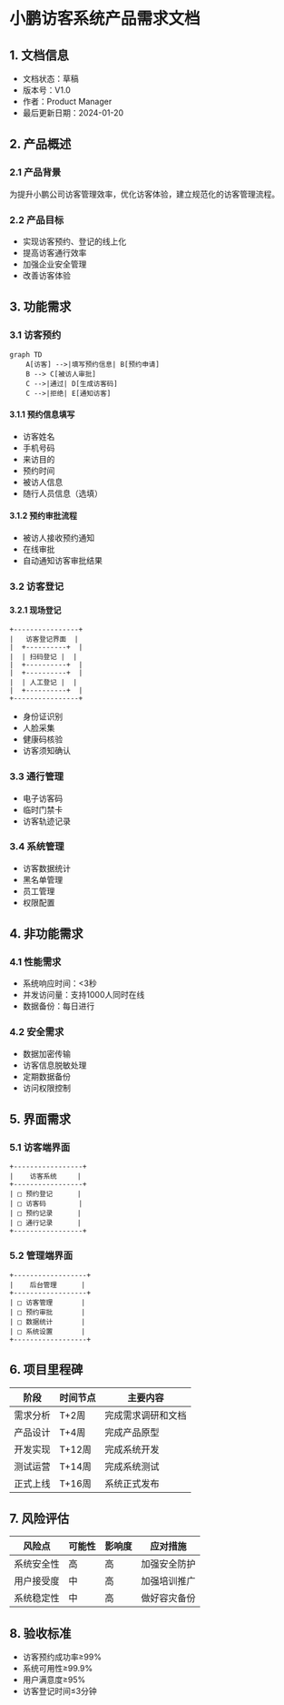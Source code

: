  # 小鹏访客系统产品需求文档

## 1. 文档信息

- 文档状态：草稿
- 版本号：V1.0
- 作者：Product Manager
- 最后更新日期：2024-01-20

## 2. 产品概述

### 2.1 产品背景
为提升小鹏公司访客管理效率，优化访客体验，建立规范化的访客管理流程。

### 2.2 产品目标
- 实现访客预约、登记的线上化
- 提高访客通行效率
- 加强企业安全管理
- 改善访客体验

## 3. 功能需求

### 3.1 访客预约
```mermaid
graph TD
    A[访客] -->|填写预约信息| B[预约申请]
    B --> C[被访人审批]
    C -->|通过| D[生成访客码]
    C -->|拒绝| E[通知访客]
```

#### 3.1.1 预约信息填写
- 访客姓名
- 手机号码
- 来访目的
- 预约时间
- 被访人信息
- 随行人员信息（选填）

#### 3.1.2 预约审批流程
- 被访人接收预约通知
- 在线审批
- 自动通知访客审批结果

### 3.2 访客登记

#### 3.2.1 现场登记
```
+----------------+
|   访客登记界面  |
|  +----------+  |
|  | 扫码登记 |  |
|  +----------+  |
|  +----------+  |
|  | 人工登记 |  |
|  +----------+  |
+----------------+
```

- 身份证识别
- 人脸采集
- 健康码核验
- 访客须知确认

### 3.3 通行管理
- 电子访客码
- 临时门禁卡
- 访客轨迹记录

### 3.4 系统管理
- 访客数据统计
- 黑名单管理
- 员工管理
- 权限配置

## 4. 非功能需求

### 4.1 性能需求
- 系统响应时间：<3秒
- 并发访问量：支持1000人同时在线
- 数据备份：每日进行

### 4.2 安全需求
- 数据加密传输
- 访客信息脱敏处理
- 定期数据备份
- 访问权限控制

## 5. 界面需求

### 5.1 访客端界面
```
+-----------------+
|    访客系统     |
+-----------------+
| □ 预约登记      |
| □ 访客码        |
| □ 预约记录      |
| □ 通行记录      |
+-----------------+
```

### 5.2 管理端界面
```
+------------------+
|    后台管理      |
+------------------+
| □ 访客管理       |
| □ 预约审批       |
| □ 数据统计       |
| □ 系统设置       |
+------------------+
```

## 6. 项目里程碑

| 阶段 | 时间节点 | 主要内容 |
|------|----------|---------|
| 需求分析 | T+2周 | 完成需求调研和文档 |
| 产品设计 | T+4周 | 完成产品原型 |
| 开发实现 | T+12周 | 完成系统开发 |
| 测试运营 | T+14周 | 完成系统测试 |
| 正式上线 | T+16周 | 系统正式发布 |

## 7. 风险评估

| 风险点 | 可能性 | 影响度 | 应对措施 |
|--------|--------|--------|----------|
| 系统安全性 | 高 | 高 | 加强安全防护 |
| 用户接受度 | 中 | 高 | 加强培训推广 |
| 系统稳定性 | 中 | 高 | 做好容灾备份 |

## 8. 验收标准

- 访客预约成功率≥99%
- 系统可用性≥99.9%
- 用户满意度≥95%
- 访客登记时间≤3分钟